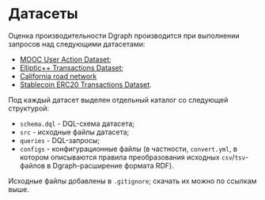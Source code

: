# Датасеты

Оценка производительности Dgraph производится при выполнении запросов над
следующими датасетами:

- [MOOC User Action Dataset](https://snap.stanford.edu/data/act-mooc.html);
- [Elliptic++ Transactions Dataset](https://github.com/git-disl/EllipticPlusPlus/tree/main/Transactions%20Dataset);
- [California road network](https://snap.stanford.edu/data/roadNet-CA.html)
- [Stablecoin ERC20 Transactions Dataset](https://snap.stanford.edu/data/ERC20-stablecoins.html).

Под каждый датасет выделен отдельный каталог со следующей структурой:

- `schema.dql` - DQL-схема датасета;
- `src` - исходные файлы датасета;
- `queries` - DQL-запросы;
- `configs` - конфигурационные файлы (в частности, `convert.yml`, в котором
  описываются правила преобразования исходных `csv`/`tsv`-файлов в
  Dgraph-расширение формата RDF).

Исходные файлы добавлены в `.gitignore`; скачать их можно по ссылкам выше.

